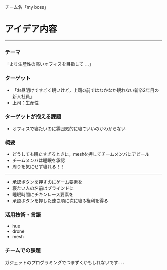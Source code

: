 チーム名「my boss」
# アイデア内容
---
### テーマ
「より生産性の高いオフィスを目指して．．．」

### ターゲット
* 「お昼明けですごく眠いけど，上司の前ではなかなか眠れない新卒2年目の新人社員」
* 上司：生産性

### ターゲットが抱える課題
* オフィスで寝たいのに雰囲気的に寝ていいのかわからない

### 概要
* どうしても眠たすぎるときに，meshを押してチームメンバにアピール
* チームメンバは睡眠を承認
* 周りを気にせず寝れる！！
---
* 承認ボタンを押すのにゲーム要素を
* 寝たい人の名前はブラインドに
* 睡眠時間にチキンレース要素を
* 承認ボタンを押した速さ順に次に寝る権利を得る


### 活用技術・言語
* hue
* drone
* mesh

### チームでの課題
ガジェットのプログラミングでつまずくかもしれないです．．．
